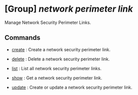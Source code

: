 # [Group] _network perimeter link_

Manage Network Security Perimeter Links.

## Commands

- [create](/Commands/network/perimeter/link/_create.md)
: Create a network security perimeter link.

- [delete](/Commands/network/perimeter/link/_delete.md)
: Delete a network security perimeter link.

- [list](/Commands/network/perimeter/link/_list.md)
: List all network security perimeter links.

- [show](/Commands/network/perimeter/link/_show.md)
: Get a network security perimeter link.

- [update](/Commands/network/perimeter/link/_update.md)
: Create or update a network security perimeter link.
